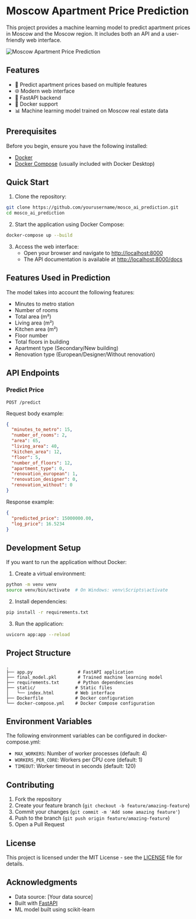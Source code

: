 # Moscow Apartment Price Prediction

This project provides a machine learning model to predict apartment prices in Moscow and the Moscow region. It includes both an API and a user-friendly web interface.

![Moscow Apartment Price Prediction](https://i.imgur.com/your-screenshot.jpg)

## Features

- 🏢 Predict apartment prices based on multiple features
- 🌐 Modern web interface
- 🚀 FastAPI backend
- 🐳 Docker support
- 📊 Machine learning model trained on Moscow real estate data

## Prerequisites

Before you begin, ensure you have the following installed:
- [Docker](https://www.docker.com/products/docker-desktop/)
- [Docker Compose](https://docs.docker.com/compose/install/) (usually included with Docker Desktop)

## Quick Start

1. Clone the repository:
```bash
git clone https://github.com/yourusername/mosco_ai_prediction.git
cd mosco_ai_prediction
```

2. Start the application using Docker Compose:
```bash
docker-compose up --build
```

3. Access the web interface:
   - Open your browser and navigate to [http://localhost:8000](http://localhost:8000)
   - The API documentation is available at [http://localhost:8000/docs](http://localhost:8000/docs)

## Features Used in Prediction

The model takes into account the following features:
- Minutes to metro station
- Number of rooms
- Total area (m²)
- Living area (m²)
- Kitchen area (m²)
- Floor number
- Total floors in building
- Apartment type (Secondary/New building)
- Renovation type (European/Designer/Without renovation)

## API Endpoints

### Predict Price
```http
POST /predict
```

Request body example:
```json
{
  "minutes_to_metro": 15,
  "number_of_rooms": 2,
  "area": 65,
  "living_area": 40,
  "kitchen_area": 12,
  "floor": 5,
  "number_of_floors": 12,
  "apartment_type": 0,
  "renovation_european": 1,
  "renovation_designer": 0,
  "renovation_without": 0
}
```

Response example:
```json
{
  "predicted_price": 15000000.00,
  "log_price": 16.5234
}
```

## Development Setup

If you want to run the application without Docker:

1. Create a virtual environment:
```bash
python -m venv venv
source venv/bin/activate  # On Windows: venv\Scripts\activate
```

2. Install dependencies:
```bash
pip install -r requirements.txt
```

3. Run the application:
```bash
uvicorn app:app --reload
```

## Project Structure

```
.
├── app.py                 # FastAPI application
├── final_model.pkl        # Trained machine learning model
├── requirements.txt       # Python dependencies
├── static/               # Static files
│   └── index.html        # Web interface
├── Dockerfile            # Docker configuration
└── docker-compose.yml    # Docker Compose configuration
```

## Environment Variables

The following environment variables can be configured in docker-compose.yml:

- `MAX_WORKERS`: Number of worker processes (default: 4)
- `WORKERS_PER_CORE`: Workers per CPU core (default: 1)
- `TIMEOUT`: Worker timeout in seconds (default: 120)

## Contributing

1. Fork the repository
2. Create your feature branch (`git checkout -b feature/amazing-feature`)
3. Commit your changes (`git commit -m 'Add some amazing feature'`)
4. Push to the branch (`git push origin feature/amazing-feature`)
5. Open a Pull Request

## License

This project is licensed under the MIT License - see the [LICENSE](LICENSE) file for details.

## Acknowledgments

- Data source: [Your data source]
- Built with [FastAPI](https://fastapi.tiangolo.com/)
- ML model built using scikit-learn
